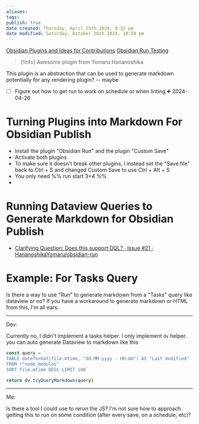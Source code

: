 ```yaml
---
aliases: 
tags: 
publish: true
date created: Thursday, April 25th 2024, 9:32 pm
date modified: Saturday, October 26th 2024, 10:50 pm
---
```


[Obsidian Plugins and Ideas for Contributions](../../📁%2051%20-%20Cyberbase/Obsidian%20Plugins%20and%20Ideas%20for%20Contributions/Obsidian%20Plugins%20and%20Ideas%20for%20Contributions.md)
[Obsidian Run Testing](../../📦%20VAULT%20SANDBOX%20TESTING/Obsidian%20Run%20Testing.md)

>[!info] Awesome plugin from Yomaru Hananoshika

This plugin is an abstraction that can be used to generate markdown potentially for any rendering plugin? -- maybe

- [ ] Figure out how to get run to work on schedule or when linting ➕ 2024-04-26

# Turning Plugins into Markdown For Obsidian Publish

- Install the plugin "Obsidian Run" and the plugin "Custom Save"
- Activate both plugins
- To make sure it doesn't break other plugins, I instead set the "Save file" back to Ctrl + S and changed Custom Save to use Ctrl + Alt + S
- You only need \%\% run start 3+4 \%\%
- 

# Running Dataview Queries to Generate Markdown for Obsidian Publish

- [Clarifying Question: Does this support DQL? · Issue #21 · HananoshikaYomaru/obsidian-run](https://github.com/HananoshikaYomaru/obsidian-run/issues/21) 

# Example: For Tasks Query 

Is there a way to use "Run" to generate markdown from a "Tasks" query like dataview or no? If you have a workaround to generate markdown or HTML from this, I'm all ears.

---
Dev:

Currently no, I didn't implement a tasks helper. I only implement `dv` helper. you can auto generate Dataview to markdown like this

```js
const query = `
TABLE dateformat(file.mtime, "dd.MM.yyyy - HH:mm") AS "Last modified" 
FROM !"node_modules"  
SORT file.mtime DESC LIMIT 100`

return dv.tryQueryMarkdown(query)
```

---

Me:

Is there a tool I could use to rerun the JS? I'm not sure how to approach getting this to run on some condition (after every save, on a schedule, etc)?